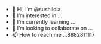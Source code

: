 - 👋 Hi, I’m @sushildia
- 👀 I’m interested in ...
- 🌱 I’m currently learning ...
- 💞️ I’m looking to collaborate on ...
- 📫 How to reach me ...8882811117

<!---
sushildia/sushildia is a ✨ special ✨ repository because its `README.md` (this file) appears on your GitHub profile.
You can click the Preview link to take a look at your changes.
--->
